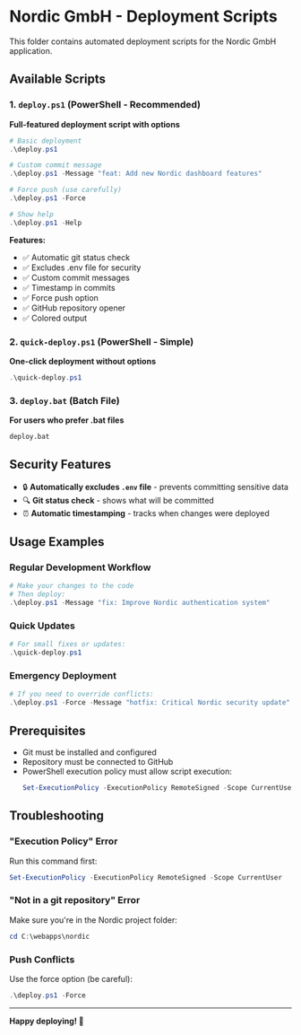 # Nordic GmbH - Deployment Scripts

This folder contains automated deployment scripts for the Nordic GmbH application.

## Available Scripts

### 1. `deploy.ps1` (PowerShell - Recommended)
**Full-featured deployment script with options**

```powershell
# Basic deployment
.\deploy.ps1

# Custom commit message
.\deploy.ps1 -Message "feat: Add new Nordic dashboard features"

# Force push (use carefully)
.\deploy.ps1 -Force

# Show help
.\deploy.ps1 -Help
```

**Features:**
- ✅ Automatic git status check
- ✅ Excludes .env file for security
- ✅ Custom commit messages
- ✅ Timestamp in commits
- ✅ Force push option
- ✅ GitHub repository opener
- ✅ Colored output

### 2. `quick-deploy.ps1` (PowerShell - Simple)
**One-click deployment without options**

```powershell
.\quick-deploy.ps1
```

### 3. `deploy.bat` (Batch File)
**For users who prefer .bat files**

```cmd
deploy.bat
```

## Security Features

- 🔒 **Automatically excludes `.env` file** - prevents committing sensitive data
- 🔍 **Git status check** - shows what will be committed
- ⏰ **Automatic timestamping** - tracks when changes were deployed

## Usage Examples

### Regular Development Workflow
```powershell
# Make your changes to the code
# Then deploy:
.\deploy.ps1 -Message "fix: Improve Nordic authentication system"
```

### Quick Updates
```powershell
# For small fixes or updates:
.\quick-deploy.ps1
```

### Emergency Deployment
```powershell
# If you need to override conflicts:
.\deploy.ps1 -Force -Message "hotfix: Critical Nordic security update"
```

## Prerequisites

- Git must be installed and configured
- Repository must be connected to GitHub
- PowerShell execution policy must allow script execution:
  ```powershell
  Set-ExecutionPolicy -ExecutionPolicy RemoteSigned -Scope CurrentUser
  ```

## Troubleshooting

### "Execution Policy" Error
Run this command first:
```powershell
Set-ExecutionPolicy -ExecutionPolicy RemoteSigned -Scope CurrentUser
```

### "Not in a git repository" Error
Make sure you're in the Nordic project folder:
```powershell
cd C:\webapps\nordic
```

### Push Conflicts
Use the force option (be careful):
```powershell
.\deploy.ps1 -Force
```

---

**Happy deploying! 🚀**
